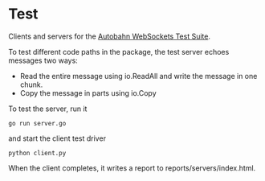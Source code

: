 # Test

Clients and servers for the [Autobahn WebSockets Test Suite](http://autobahn.ws/testsuite).

To test different code paths in the package, the test server echoes messages two ways:

- Read the entire message using io.ReadAll and write the message in one chunk.
- Copy the message in parts using io.Copy

To test the server, run it

    go run server.go

and start the client test driver

    python client.py

When the client completes, it writes a report to reports/servers/index.html.
